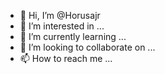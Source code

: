 - 👋 Hi, I’m @Horusajr
- 👀 I’m interested in ...
- 🌱 I’m currently learning ...
- 💞️ I’m looking to collaborate on ...
- 📫 How to reach me ...

<!---
Horusajr/Horusajr is a ✨ special ✨ repository because its `README.md` (this file) appears on your GitHub profile.
You can click the Preview link to take a look at your changes.
--->

